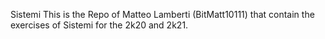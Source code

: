 Sistemi
This is the Repo of Matteo Lamberti (BitMatt10111) that contain the exercises of Sistemi for the 2k20 and 2k21.
